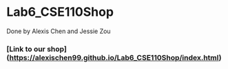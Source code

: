 # Lab6_CSE110Shop
Done by Alexis Chen and Jessie Zou

### [Link to our shop] (https://alexischen99.github.io/Lab6_CSE110Shop/index.html)

